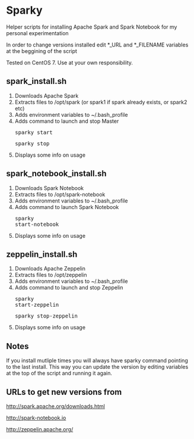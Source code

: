 # Sparky

Helper scripts for installing Apache Spark and Spark Notebook for my personal experimentation

In order to change versions installed edit *_URL and *_FILENAME variables at the beggining of the script

Tested on CentOS 7. Use at your own responsibility.

## spark_install.sh

1. Downloads Apache Spark
2. Extracts files to /opt/spark (or spark1 if spark already exists, or spark2 etc)
3. Adds environment variables to ~/.bash_profile
4. Adds command to launch and stop Master <pre>sparky start</pre> <pre>sparky stop</pre>
5. Displays some info on usage

## spark_notebook_install.sh

1. Downloads Spark Notebook
2. Extracts files to /opt/spark-notebook
3. Adds environment variables to ~/.bash_profile 
4. Adds command to launch Spark Notebook <pre>sparky start-notebook</pre>
5. Displays some info on usage

## zeppelin_install.sh

1. Downloads Apache Zeppelin
2. Extracts files to /opt/zeppelin
3. Adds environment variables to ~/.bash_profile 
4. Adds command to launch and stop Zeppelin <pre>sparky start-zeppelin</pre> <pre>sparky stop-zeppelin</pre>
5. Displays some info on usage 


## Notes

If you install mutliple times you will always have sparky command pointing to the last install.
This way you can update the version by editing variables at the top of the script and running it again.

## URLs to get new versions from

http://spark.apache.org/downloads.html

http://spark-notebook.io

http://zeppelin.apache.org/

